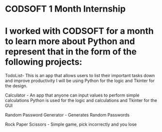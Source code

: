 # CODSOFT 1 Month Internship
# I worked with CODSOFT for a month to learn more about Python and represent that in the form of the following projects:

TodoList- This is an app that allows users to list their important tasks down and improve productivity
I will be using Python for the logic and Tkinter for the design.

Calculator - An app that anyone can input values to perform simple calculations
Python is used for the logic and calculations and Tkinter for the GUI

Random Password Generator - Generates Random Passwords

Rock Paper Scissors - Simple game, pick incorrectly and you lose
